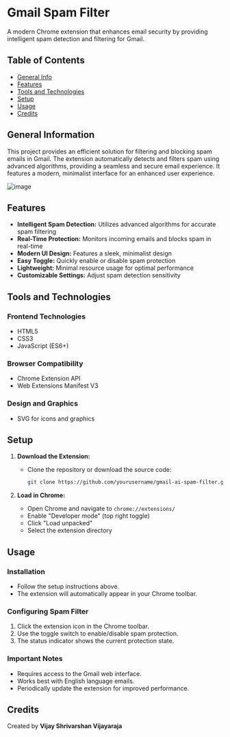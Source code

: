 # Gmail Spam Filter

A modern Chrome extension that enhances email security by providing intelligent spam detection and filtering for Gmail.

## Table of Contents
* [General Info](#general-information)
* [Features](#features)
* [Tools and Technologies](#tools-and-technologies)
* [Setup](#setup)
* [Usage](#usage)
* [Credits](#credits)

## General Information

This project provides an efficient solution for filtering and blocking spam emails in Gmail. The extension automatically detects and filters spam using advanced algorithms, providing a seamless and secure email experience. It features a modern, minimalist interface for an enhanced user experience.

![image](https://github.com/user-attachments/assets/468bce68-cbca-45a0-a746-653f40b2d869)


## Features

* **Intelligent Spam Detection:** Utilizes advanced algorithms for accurate spam filtering  
* **Real-Time Protection:** Monitors incoming emails and blocks spam in real-time  
* **Modern UI Design:** Features a sleek, minimalist design  
* **Easy Toggle:** Quickly enable or disable spam protection  
* **Lightweight:** Minimal resource usage for optimal performance  
* **Customizable Settings:** Adjust spam detection sensitivity  

## Tools and Technologies

### Frontend Technologies
- HTML5  
- CSS3  
- JavaScript (ES6+)  

### Browser Compatibility
- Chrome Extension API  
- Web Extensions Manifest V3  

### Design and Graphics
- SVG for icons and graphics  

## Setup

1. **Download the Extension:**
   - Clone the repository or download the source code:
     ```bash
     git clone https://github.com/yourusername/gmail-ai-spam-filter.git
     ```

2. **Load in Chrome:**
   - Open Chrome and navigate to `chrome://extensions/`
   - Enable "Developer mode" (top right toggle)
   - Click "Load unpacked"
   - Select the extension directory  

## Usage

### Installation
- Follow the setup instructions above.  
- The extension will automatically appear in your Chrome toolbar.  

### Configuring Spam Filter
1. Click the extension icon in the Chrome toolbar.  
2. Use the toggle switch to enable/disable spam protection.  
3. The status indicator shows the current protection state.  

### Important Notes
- Requires access to the Gmail web interface.  
- Works best with English language emails.  
- Periodically update the extension for improved performance.  

## Credits

Created by **Vijay Shrivarshan Vijayaraja**
